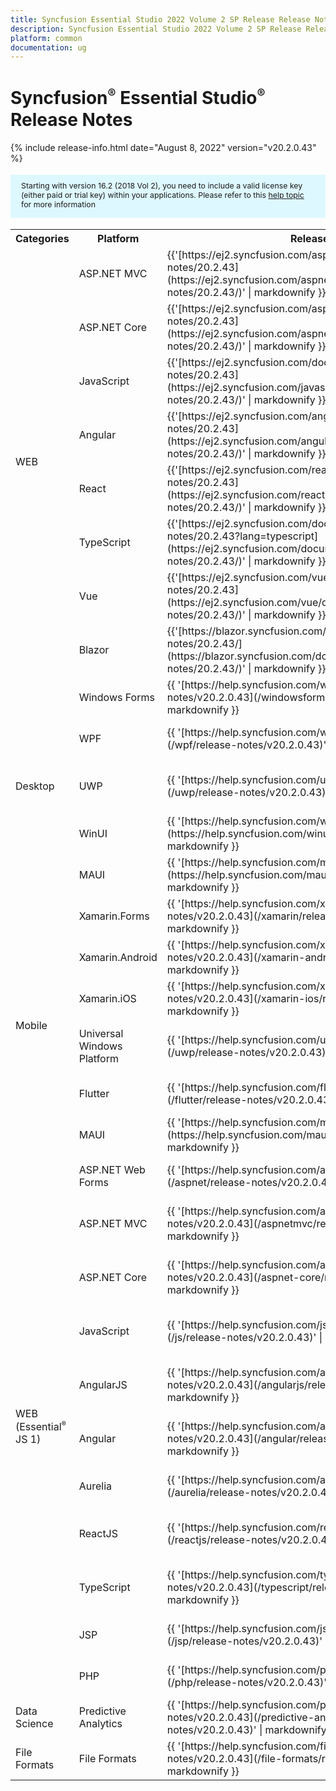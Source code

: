 ```yaml
---
title: Syncfusion Essential Studio 2022 Volume 2 SP Release Release Notes  
description: Syncfusion Essential Studio 2022 Volume 2 SP Release Release Notes  
platform: common
documentation: ug
---
```


# Syncfusion<sup style="font-size:70%">&reg;</sup> Essential Studio<sup style="font-size:70%">&reg;</sup>  Release Notes  

{% include release-info.html date="August 8, 2022"   version="v20.2.0.43" %} 

<style>
#license {
    font-size: .88em!important;
margin-top: 1.5em;     margin-bottom: 1.5em;
    background-color: #def8ff;
    padding: 10px 17px 14px;
}
</style>

<div id="license">
Starting with version 16.2 (2018 Vol 2), you need to include a valid license key (either paid or trial key) within your applications. 
Please refer to this <a href="/common/essential-studio/licensing/license-key">help topic</a> for more information 
</div>



<table>
<tr>
<th>
Categories</th><th>
Platform</th><th>
Release Notes</th><th>
Read Me</th></tr>
<tr>
<td rowspan="8">
WEB 
</td>
<td>
ASP.NET MVC
</td>
<td>{{'[https://ej2.syncfusion.com/aspnetmvc/documentation/release-notes/20.2.43](https://ej2.syncfusion.com/aspnetmvc/documentation/release-notes/20.2.43/)' | markdownify }}
</td>
<td>{{'[http://files2.syncfusion.com/Installs/v20.2.0.43/ReadMe/web/ASPMVC.html](http://files2.syncfusion.com/Installs/v20.2.0.43/ReadMe/web/ASPMVC.html)' | markdownify }}
</td>
</tr>
<tr>
<td>
ASP.NET Core	
</td>
<td>{{'[https://ej2.syncfusion.com/aspnetcore/documentation/release-notes/20.2.43](https://ej2.syncfusion.com/aspnetcore/documentation/release-notes/20.2.43/)' | markdownify }}
</td>
<td>{{'[http://files2.syncfusion.com/Installs/v20.2.0.43/ReadMe/web/ASPNETCORE.html](http://files2.syncfusion.com/Installs/v20.2.0.43/ReadMe/web/ASPNETCORE.html)' | markdownify }}
</td>
</tr>
<tr>
<td>
JavaScript
</td>
<td>{{'[https://ej2.syncfusion.com/documentation/release-notes/20.2.43](https://ej2.syncfusion.com/javascript/documentation/release-notes/20.2.43/)' | markdownify }}
</td>
<td>{{'[http://files2.syncfusion.com/Installs/v20.2.0.43/ReadMe/web/JavaScript.html](http://files2.syncfusion.com/Installs/v20.2.0.43/ReadMe/web/JavaScript.html)' | markdownify }}
</td>
</tr>
<tr>
<td>
Angular
</td>
<td>{{'[https://ej2.syncfusion.com/angular/documentation/release-notes/20.2.43](https://ej2.syncfusion.com/angular/documentation/release-notes/20.2.43/)' | markdownify }}
</td>
<td>{{'[http://files2.syncfusion.com/Installs/v20.2.0.43/ReadMe/web/Angular.html](http://files2.syncfusion.com/Installs/v20.2.0.43/ReadMe/web/Angular.html)' | markdownify }}
</td>
</tr>
<tr>
<td>
React
</td>
<td>{{'[https://ej2.syncfusion.com/react/documentation/release-notes/20.2.43](https://ej2.syncfusion.com/react/documentation/release-notes/20.2.43/)' | markdownify }}
</td>
<td>{{'[http://files2.syncfusion.com/Installs/v20.2.0.43/ReadMe/web/React.html](http://files2.syncfusion.com/Installs/v20.2.0.43/ReadMe/web/React.html)' | markdownify }}
</td>
</tr>
<tr>
<td>
TypeScript
</td>
<td>{{'[https://ej2.syncfusion.com/documentation/release-notes/20.2.43?lang=typescript](https://ej2.syncfusion.com/documentation/release-notes/20.2.43/)' | markdownify }}
</td>
<td>{{'[http://files2.syncfusion.com/Installs/v20.2.0.43/ReadMe/web/TypeScript.html](http://files2.syncfusion.com/Installs/v20.2.0.43/ReadMe/web/TypeScript.html)' | markdownify }}
</td>
</tr>
<tr>
<td>
Vue
</td>
<td>{{'[https://ej2.syncfusion.com/vue/documentation/release-notes/20.2.43](https://ej2.syncfusion.com/vue/documentation/release-notes/20.2.43/)' | markdownify }}
</td>
<td>{{'[http://files2.syncfusion.com/Installs/v20.2.0.43/ReadMe/web/Vue.html](http://files2.syncfusion.com/Installs/v20.2.0.43/ReadMe/web/Vue.html)' | markdownify }}
</td>
</tr>
<tr>
<td>
Blazor
</td>
<td>{{'[https://blazor.syncfusion.com/documentation/release-notes/20.2.43/](https://blazor.syncfusion.com/documentation/release-notes/20.2.43/)' | markdownify }}
</td>
<td>{{'[http://files2.syncfusion.com/Installs/v20.2.0.43/ReadMe/web/Blazor.html](http://files2.syncfusion.com/Installs/v20.2.0.43/ReadMe/web/Blazor.html)' | markdownify }}
</td>
</tr>
<tr>
<td rowspan="5">
Desktop
</td>
<td>
Windows Forms
</td>
<td>{{ '[https://help.syncfusion.com/windowsforms/release-notes/v20.2.0.43](/windowsforms/release-notes/v20.2.0.43)' | markdownify }}
</td>
<td>{{ '[http://files2.syncfusion.com/Installs/v20.2.0.43/ReadMe/WindowsForms.html](http://files2.syncfusion.com/Installs/v20.2.0.43/ReadMe/WindowsForms.html)' | markdownify }}
</td>
</tr>
<tr>
<td>
WPF
</td>
<td>{{ '[https://help.syncfusion.com/wpf/release-notes/v20.2.0.43](/wpf/release-notes/v20.2.0.43)' | markdownify }}
</td>
<td>{{ '[http://files2.syncfusion.com/Installs/v20.2.0.43/ReadMe/WPF.html](http://files2.syncfusion.com/Installs/v20.2.0.43/ReadMe/WPF.html)' | markdownify }}
</td>
</tr>
<tr>
<td>
UWP
</td>
<td>{{ '[https://help.syncfusion.com/uwp/release-notes/v20.2.0.43](/uwp/release-notes/v20.2.0.43)' | markdownify }}
</td>
<td>{{ '[http://files2.syncfusion.com/Installs/v20.2.0.43/ReadMe/UniversalWindows.html](http://files2.syncfusion.com/Installs/v20.2.0.43/ReadMe/UniversalWindows.html)' | markdownify }}
</td>
</tr>
<tr>
<td>
WinUI
</td>
<td>{{ '[https://help.syncfusion.com/winui/release-notes/v20.2.0.43](https://help.syncfusion.com/winui/release-notes/v20.2.0.43)' | markdownify }}
</td>
<td>{{ '[http://files2.syncfusion.com/Installs/v20.2.0.43/ReadMe/WinUI.html](http://files2.syncfusion.com/Installs/v20.2.0.43/ReadMe/WinUI.html)' | markdownify }}
</td>
</tr>
<tr>
        <td>
            MAUI
        </td>
        <td>
            {{ '[https://help.syncfusion.com/maui/release-notes/v20.2.0.43](https://help.syncfusion.com/maui/release-notes/v20.2.0.43)' | markdownify }}
        </td>
</tr>
<tr>
<td rowspan="6">
Mobile
</td>
<td>
Xamarin.Forms
</td>
<td>{{ '[https://help.syncfusion.com/xamarin/release-notes/v20.2.0.43](/xamarin/release-notes/v20.2.0.43)' | markdownify }}
</td>
<td>{{ '[http://files2.syncfusion.com/Installs/v20.2.0.43/ReadMe/Xamarin_Forms.html](http://files2.syncfusion.com/Installs/v20.2.0.43/ReadMe/Xamarin_Forms.html)' | markdownify }}
</td>
</tr>
<tr>
<td>
Xamarin.Android
</td>
<td>{{ '[https://help.syncfusion.com/xamarin-android/release-notes/v20.2.0.43](/xamarin-android/release-notes/v20.2.0.43)' | markdownify }}
</td>
<td>{{ '[http://files2.syncfusion.com/Installs/v20.2.0.43/ReadMe/Xamarin_Forms.html](http://files2.syncfusion.com/Installs/v20.2.0.43/ReadMe/Xamarin_Forms.html)' | markdownify }}
</td>
</tr>
<tr>
<td>
Xamarin.iOS
</td>
<td>{{ '[https://help.syncfusion.com/xamarin-ios/release-notes/v20.2.0.43](/xamarin-ios/release-notes/v20.2.0.43)' | markdownify }}
</td>
<td>{{ '[http://files2.syncfusion.com/Installs/v20.2.0.43/ReadMe/Xamarin_Forms.html](http://files2.syncfusion.com/Installs/v20.2.0.43/ReadMe/Xamarin_Forms.html)' | markdownify }}
</td>
</tr>
<tr>
<td>
Universal Windows Platform
</td>
<td>{{ '[https://help.syncfusion.com/uwp/release-notes/v20.2.0.43](/uwp/release-notes/v20.2.0.43)' | markdownify }}
</td>
<td>{{ '[http://files2.syncfusion.com/Installs/v20.2.0.43/ReadMe/UniversalWindows.html](http://files2.syncfusion.com/Installs/v20.2.0.43/ReadMe/UniversalWindows.html)' | markdownify }}
</td>
</tr>
<tr>
<td>
Flutter
</td>
<td>{{ '[https://help.syncfusion.com/flutter/release-notes/v20.2.0.43](/flutter/release-notes/v20.2.0.43)' | markdownify }}
</td>
<td>{{ '[http://files2.syncfusion.com/Installs/v20.2.0.43/ReadMe/Flutter.html](http://files2.syncfusion.com/Installs/v20.2.0.43/ReadMe/Flutter.html)' | markdownify }}
</td>
</tr>
<tr>
        <td>
            MAUI
        </td>
        <td>
            {{ '[https://help.syncfusion.com/maui/release-notes/v20.2.0.43](https://help.syncfusion.com/maui/release-notes/v20.2.0.43)' | markdownify }}
        </td>
</tr>
<tr>
<td rowspan="11">
WEB (Essential<sup style="font-size:70%">&reg;</sup> JS 1)
</td>
<td>
ASP.NET Web Forms
</td>
<td>{{ '[https://help.syncfusion.com/aspnet/release-notes/v20.2.0.43](/aspnet/release-notes/v20.2.0.43)' | markdownify }}
</td>
<td>{{ '[http://files2.syncfusion.com/Installs/v20.2.0.43/ReadMe/essential-js1/ASP.html](http://files2.syncfusion.com/Installs/v20.2.0.43/ReadMe/essential-js1/ASP.html)' | markdownify }}
</td>
</tr>
<tr>
<td>
ASP.NET MVC
</td>
<td>{{ '[https://help.syncfusion.com/aspnetmvc/release-notes/v20.2.0.43](/aspnetmvc/release-notes/v20.2.0.43)' | markdownify }}
</td>
<td>{{ '[http://files2.syncfusion.com/Installs/v20.2.0.43/ReadMe/essential-js1/ASPMVC.html](http://files2.syncfusion.com/Installs/v20.2.0.43/ReadMe/essential-js1/ASPMVC.html)' | markdownify }}
</td>
</tr>
<tr>
<td>
ASP.NET Core
</td>
<td>{{ '[https://help.syncfusion.com/aspnet-core/release-notes/v20.2.0.43](/aspnet-core/release-notes/v20.2.0.43)' | markdownify }}
</td>
<td>
{{ '[http://files2.syncfusion.com/Installs/v20.2.0.43/ReadMe/essential-js1/ASPNETCORE.html](http://files2.syncfusion.com/Installs/v20.2.0.43/ReadMe/essential-js1/ASPNETCORE.html)' | markdownify }}
</td>
</tr>
<tr>
<td>
JavaScript
</td>
<td>{{ '[https://help.syncfusion.com/js/release-notes/v20.2.0.43](/js/release-notes/v20.2.0.43)' | markdownify }}
</td>
<td>{{ '[http://files2.syncfusion.com/Installs/v20.2.0.43/ReadMe/essential-js1/JavaScript.html](http://files2.syncfusion.com/Installs/v20.2.0.43/ReadMe/essential-js1/JavaScript.html)' | markdownify }}
</td>
</tr>
<tr>
<td>
AngularJS
</td>
<td>{{ '[https://help.syncfusion.com/angularjs/release-notes/v20.2.0.43](/angularjs/release-notes/v20.2.0.43)' | markdownify }}
</td>
<td>{{ '[http://files2.syncfusion.com/Installs/v20.2.0.43/ReadMe/essential-js1/AngularJS.html](http://files2.syncfusion.com/Installs/v20.2.0.43/ReadMe/essential-js1/AngularJS.html)' | markdownify }}
</td>
</tr>
<tr>
<td>
Angular
</td>
<td>{{ '[https://help.syncfusion.com/angular/release-notes/v20.2.0.43](/angular/release-notes/v20.2.0.43)' | markdownify }}
</td>
<td>{{ '[http://files2.syncfusion.com/Installs/v20.2.0.43/ReadMe/essential-js1/Angular.html](http://files2.syncfusion.com/Installs/v20.2.0.43/ReadMe/essential-js1/Angular.html)' | markdownify }}
</td>
</tr>
<tr>
<td>
Aurelia
</td>
<td>{{ '[https://help.syncfusion.com/aurelia/release-notes/v20.2.0.43](/aurelia/release-notes/v20.2.0.43)' | markdownify }}
</td>
<td>{{ '[http://files2.syncfusion.com/Installs/v20.2.0.43/ReadMe/essential-js1/Aurelia.html](http://files2.syncfusion.com/Installs/v20.2.0.43/ReadMe/essential-js1/Aurelia.html)' | markdownify }}
</td>
</tr>
<tr>
<td>
ReactJS
</td>
<td>{{ '[https://help.syncfusion.com/reactjs/release-notes/v20.2.0.43](/reactjs/release-notes/v20.2.0.43)' | markdownify }}
</td>
<td>{{ '[http://files2.syncfusion.com/Installs/v20.2.0.43/ReadMe/essential-js1/ReactJS.html](http://files2.syncfusion.com/Installs/v20.2.0.43/ReadMe/essential-js1/ReactJS.html)' | markdownify }}
</td>
</tr>
<tr>
<td>
TypeScript
</td>
<td>{{ '[https://help.syncfusion.com/typescript/release-notes/v20.2.0.43](/typescript/release-notes/v20.2.0.43)' | markdownify }}
</td>
<td>{{ '[http://files2.syncfusion.com/Installs/v20.2.0.43/ReadMe/essential-js1/TypeScript.html](http://files2.syncfusion.com/Installs/v20.2.0.43/ReadMe/essential-js1/TypeScript.html)' | markdownify }}
</td>
</tr>
<tr>
<td>
JSP
</td>
<td>{{ '[https://help.syncfusion.com/jsp/release-notes/v20.2.0.43](/jsp/release-notes/v20.2.0.43)' | markdownify }}
</td>
<td>{{ '[http://files2.syncfusion.com/Installs/v20.2.0.43/ReadMe/essential-js1/JSP.html](http://files2.syncfusion.com/Installs/v20.2.0.43/ReadMe/essential-js1/JSP.html)' | markdownify }}
</td>
</tr>
<tr>
<td>
PHP
</td>
<td>{{ '[https://help.syncfusion.com/php/release-notes/v20.2.0.43](/php/release-notes/v20.2.0.43)' | markdownify }}
</td>
<td>{{ '[http://files2.syncfusion.com/Installs/v20.2.0.43/ReadMe/essential-js1/PHP.html](http://files2.syncfusion.com/Installs/v20.2.0.43/ReadMe/essential-js1/PHP.html)' | markdownify }}
</td>
</tr>
<tr>
<td>
Data Science
</td>
<td>
Predictive Analytics
</td>
<td>{{ '[https://help.syncfusion.com/predictive-analytics/release-notes/v20.2.0.43](/predictive-analytics/release-notes/v20.2.0.43)' | markdownify }}
</td>
<td>
</td>
</tr>
<tr>
<td>
File Formats
</td>
<td>
File Formats
</td>
<td>{{ '[https://help.syncfusion.com/file-formats/release-notes/v20.2.0.43](/file-formats/release-notes/v20.2.0.43)' | markdownify }}
</td>
<td>
</td>
</tr>
</table>